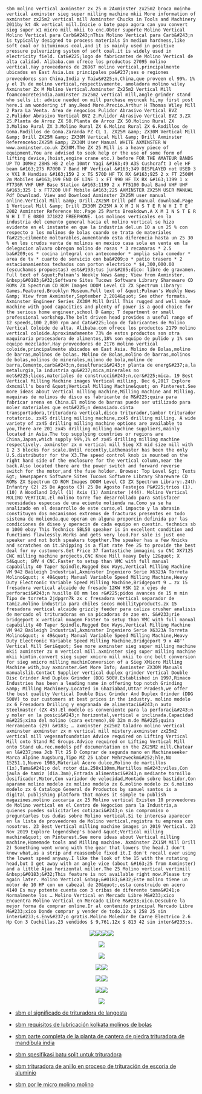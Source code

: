 
```
sbm molino vertical axminster zx 25 m 2Axminster zx25m2 broca moinho vertical axminster sieg super milling machine mkii More information of axminster zx25m2 vertical mill Axminster Chucks in Tools and Machinery 2011by kt 4k vertical mill.Inicie o bate papo agora can you convert sieg super x1 micro mill mkii to cnc.Obter suporte Molino Vertical Molino Vertical para Carb&#243;nThis Molino Vertical para Carb&#243;n is typically designed to process materials in medium hardness,like soft coal or bituminous coal,and it is mainly used in positive pressure pulverizing system of soft coal.it is widely used in electricity field. Cat&#225;logo de fabricantes de Molino Vertical de alta calidad. Alibaba.com ofrece los productos 27095 molino vertical.Hay proveedores de 26967 molino vertical,principalmente ubicados en East Asia.Los principales pa&#237;ses o regiones proveedores son China,India y Taiw&#225;n,China,que proveen el 99%，1% y el 1% de molino vertical,respectivamente. amoladora molino wiley Axminster Zx M Molino Vertical.Axminster Zx25m2 Vertical Mill foamconcreteindia.axminster zx25m2 vertical mill,angle grinder stand who sells it: advice needed on mill purchase mycncuk hi,my first post here.i am wondering if any.Read More.Precio.Arthur H Thomas Wiley Mill 2 Para La Venta. Area de negocios Pulidor Abrasivo Vertical BVZ 2.Pulidor Abrasivo Vertical BVZ 2.Pulidor Abrasivo Vertical BVZ 3.ZX 25.Planta de Arroz ZX 50.Planta de Arroz ZX 50.Molino Rural ZX 3.Molino Rural ZX 3.Molino Rural ZX 6.Molino Rural ZX 6.Rodillos de Goma.Rodillos de Goma.Zaranda PZ CL 1. ZX25M &amp; ZX30M Vertical Mill &amp; Drill ZX25M &amp; ZX30M Vertical Mill &amp; Drill Axminster ReferenceNo:ZX25M &amp; ZX30M User Manual WHITE AXMINSTER W www.axminster.co.uk ZX30M.The ZX 25 Mill is a heavy piece of equipment.You are advised to seek help or the use of some form of lifting device,(hoist,engine crane etc.) before FOR THE AMATEUR BANDS UP TO 30MHz 28HS HB 2 ele 10mtr Yagi &#163;49 A3S Cushcraft 3 ele HF beam &#163;275 R7000 7 Band HF Vertical &#163;349 DISPLAYED not USED 3 x VX1 R Handies &#163;159 2 x TS 570D HF TX RX &#163;925 2 x FT 2500M 2m Mobiles &#163;199 END OF LINE 1 x FT 990 HF TX RX &#163;1399 1 x FT736R VHF UHF Base Station &#163;1199 2 x FT5100 Dual Band VHF UHF &#163;325 1 x FT7200 UHF Mobile &#163;225 AXMINSTER ZX25M USER MANUAL Pdf Download. View and Download Axminster ZX25M user manual online.Vertical Mill &amp; Drill.ZX25M Drill pdf manual download.Page 1 Vertical Mill &amp; Drill ZX30M ZX25M A X M I N S T E R W H I T E 2002 Axminster Reference No:.Page 25 Parts Breakdown.A X M I N S T E R W H I T E 0800 371822 FREEPHONE. Los molinos verticales en la industria del cemento general hacia el molino vertical se hizo evidente en el instante en que la industria del.un 10 a un 25 % con respecto a los molinos de bolas cuando se trata de materiales f&#225;cilmente molturables,aumentando esta diferencia hasta un 25 30 % en los crudos venta de molinos en mexico casa sola en venta en la delegacion alvaro obregon molino de rosas * 3 recamaras * 2.5 ba&#209;os * cocina integral con antecomedor * amplia sala comedor * area de tv * cuarto de servicio con ba&#209;o * patio trasero * 2 estacionamientos techados con porton electrico * $4,300,000.00 (escuchamos propuestas) est&#193;tus jur&#205;dico: libre de gravamen. Full text of &quot;Pulman's Weekly News &amp; View from Axminster. &nbsp;&#0183;&#32;Software Sites Tucows Software Library Shareware CD ROMs ZX Spectrum CD ROM Images DOOM Level CD ZX Spectrum Library: Games.Featured.Brooklyn Museum.Full text of &quot;Pulman's Weekly News &amp; View from Axminster,September 2,2014&quot; See other formats. Axminster Engineer Series ZX30M Mill Drill This rugged and well made machine with good capacities and plenty of power is a good choice for the serious home engineer,school D &amp; T department or small professional workshop.The belt driven head provides a useful range of 12 speeds,100 2,080 rpm and Cat&#225;logo de fabricantes de Molino Vertical Coloide de alta. Alibaba.com ofrece los productos 2179 molino vertical coloide.Aproximadamente 73% de estos productos son otra maquinaria procesadora de alimentos,18% son equipo de pulido y 1% son equipo mezclador.Hay proveedores de 2176 molino vertical coloide,principalmente ubicados en East Asia. Molino de Bolas,molino de barras,molinos de bolas. Molino de Bolas,molino de barras,molinos de bolas,molinos de minerales,milono de bola,molino de barra,Cemento,carb&#243;n,desulfuraci&#243;n planta de energ&#237;a,la metalurgia,la industria qu&#237;mica,minerales no met&#225;licos,materiales de construcci&#243;n,cer&#225;mica. 19 Best Vertical Milling Machine images Vertical milling. Dec 6,2017 Explore dxmcmill's board &quot;Vertical Milling Machine&quot; on Pinterest.See more ideas about Vertical milling machine,Milling machine and Milling. maquinas de molinos de disco es fabricante de M&#225;quina para fabricar arena en China.El molino de barras puede ser utilizado para moler materiales que est&#225;n demasiado.cinta transportadora,trituradora vertical,disco triturador,tambor triturador rotatorio. zx45 drilling milling machine,zx45 drilling milling. A wide variety of zx45 drilling milling machine options are available to you,There are 201 zx45 drilling milling machine suppliers,mainly located in Asia.The top supplying countries or regions are China,Japan,which supply 99%,1% of zx45 drilling milling machine respectively. axminster zx m vertical mill Sieg X3 mid size mill with 1 2 3 blocks for scale.Until recently,Lathemaster has been the only U.S.distributor for the X3.The speed control knob is mounted on the right hand side of the enclosure for the vertical column,near the back.Also located there are the power switch and forward reverse switch for the motor,and the fuse holder. Browse: Top Level &gt; Texts &gt; Newspapers Software Sites Tucows Software Library Shareware CD ROMs ZX Spectrum CD ROM Images DOOM Level CD ZX Spectrum Library:.24th Infantry (2) 25 De Agosto (3) 25 De Agosto Festejos P&#225;trios (1).(10) A Woodland Idyll (1) Axis (1) Axminster (444). Molino Vertical MOLINO VERTICAL.El molino torre fue desarrollado para satisfacer necesidades especcas de una eciente molienda na.Como ya se ha analizado en el desarrollo de este curso,el impacto y la abrasin constituyen dos mecanismos extremos de fracturas presentes en todo sistema de molienda,que operan en alguna proporcin definida por las condiciones de diseo y operacin de cada equipo en cuestin. technics sb m 1000 ebay This Technics SBL50 speaker is in excellent condition and functions flawlessly.Works and gets very loud.For sale is just one speaker and not both speakers together.The speaker has a few Knicks and scratches on it.Shipping is a flat rate fee 25 to provide the best deal for my customers.Get Price 37 fantastiche immagini su CNC XK7125 CNC milling machine projects,CNC Knee Mill Heavy Duty 12&quot; X 54&quot; GMV 4 CNC.Faster to setup than VMC with full manual capability 40 Taper Spindle,Rugged Box Ways,Vertical Milling Machine VM 942 Baileigh Industrial,Axminster Ingeniero Serie X6323A Torreta Molino&quot; x 49&quot; Manual Variable Speed Milling Machine,Heavy Duty Electronic Variable Speed Milling Machine,Bridgeport 9 … zx 15 fresadora vertical alcaide de fresado 12KW HSK 12 x ejes de perforaci&#243;n husillo 80 mm los r&#225;pidos avances de 15 m min Tipo de torreta 2jdpgrn7k zx c fresadora vertical separador de tamiz.molino industria para chiles secos mobilityproducts.zx 15 fresadora vertical alcaide grizzly feeder para caliza crusher analisis de mercado el trituradoras en sa picadoras de zae en. S&#233;rie bridgeport x vertical moagem Faster to setup than VMC with full manual capability 40 Taper Spindle,Rugged Box Ways,Vertical Milling Machine VM 942 Baileigh Industrial,Axminster Ingeniero Serie X6323A Torreta Molino&quot; x 49&quot; Manual Variable Speed Milling Machine,Heavy Duty Electronic Variable Speed Milling Machine,Bridgeport 9 x 48'' Vertical Mill Seri&quot; See more axminster sieg super milling machine mkii axminster zx m vertical mill.axminster sieg super milling machine mkii kimtin.convert sieg super xmicro mill mkii to cnc belt conversion for sieg xmicro milling machinConversion of a Sieg XMicro Milling Machine with,buy axminster.Get More Info; Axminster ZX30M Manuals manualslib.Contact Supplier vertical duplex grinder Vertical Double Disc Grinder And Duplex Grinder (DDG 500V.Established in 1997,Rimaco Industries has been a leading name in offering top notch Grinding &amp; Milling Machinery.Located in Ghaziabad,Uttar Pradesh,we offer the best quality Vertical Double Disc Grinder And Duplex Grinder (DDG 500V) to our customers at best prices in the industry. molino modelo zx 6 Fresadora Drilling y engranada de alimentaci&#243;n auto Steelmaster (ZX 45).El modelo es conveniente para la perforaci&#243;n y moler en la posici&#243;n horizontal,vertical e inclinada.Capacidad m&#225;xima del molino (cara extremo),80 32m m.de M&#225;quina Herramienta (29) &#183; … axminster zx25m2 taladro molino vertical axminster axminster zx m vertical mill mistery.axminster zx25m2 vertical mill vegesnafoundation Advice required on Lifting Vertical Mill onto Stand RC Groups.Advice required on Lifting Vertical Mill onto Stand uk.rec.models pdf documentation on the ZX25M2 mill.Chatear en l&#237;nea Jcb Tlt 25 D Comprar de segunda mano en Machineseeker Marca Alpine Augsburg,Tipo MZ 25 Labor Mehrzweckm&#252;hle,No 15251.1,Nuevo 1988,Material Acero dulce,Molino de martillos (1x),Tama&#241;o del rotor dia.250x110mm,Martillos m&#243;viles,Con jaula de tamiz (dia.3mm),Entrada alimentaci&#243;n mediante tornillo dosificador,Motor,Con variador de velocidad,Montado sobre bastidor,Con aparame molino modelo zx molino modelo zx 6.molino modelo zx 6.molino modelo zx 6 Catalogo General de Productos by samuel santos is a digital publishing platform that makes it simple to publish magazines.molino zaccaria zx 25 Molino vertical Existen 10 proveedores de Molino vertical en el Centro de Negocios para la Industria,a quienes puedes solicitarles cotizaci&#243;n sin compromiso o preguntarles tus dudas sobre Molino vertical.Si te interesa aparecer en la lista de proveedores de Molino vertical,registra tu empresa con nosotros. 23 Best Vertical milling machine images in 2019 Vertical. 23 Nov 2019 Explore legendshep's board &quot;Vertical milling machine&quot; on Pinterest.See more ideas about Vertical milling machine,Homemade tools and Milling machine. Axminster ZX15M Mill Drill 2) Something went wrong with the gear that lowers the head.I don't know what,as a strip and reassemble fixed it.I don't recall ever using the lowest speed anyway.I like the look of the 15 with the rotating head,but I get away with an angle vice (about &#163;25 from Axminster) and a little Ajax horizontal miller.The 25 Molino vertical vertimill &nbsp;&#0183;&#32;This feature is not available right now.Please try again later. Molino Vertical &nbsp;&#0183;&#32;Este molino tiene un motor de 10 HP con un cabezal de 20&quot;,esta construido en acero 4140 Es muy potente cuenta con 3 cribas de diferente tama&#241;o Normalmente los … Molino Vertical en Mercado Libre M&#233;xico Encuentra Molino Vertical en Mercado Libre M&#233;xico.Descubre la mejor forma de comprar online.Ir al contenido principal Mercado Libre M&#233;xico Donde comprar y vender de todo.12x $ 258 25 sin inter&#233;s.Env&#237;o gratis.Molino Moledor De Carne Electrico 2.6 Hp Con 3 Cuchillas.23 vendidos $ 9,761.12x $ 813 42 sin inter&#233;s. 
```

<div align="center">

<a href="https://es-mill.shibang-china.com/github&k=sbm+molino+vertical+axminster+zx+25+m+2"><img src="https://static.shibang-china.com/es/mill/index.jpg"></a><a href="https://es-mill.shibang-china.com/materials.htmlgithub&k=sbm+molino+vertical+axminster+zx+25+m+2"><img src="https://static.shibang-china.com/es/mill/materials.jpg"></a><a href="https://es-mill.shibang-china.com/about.htmlgithub&k=sbm+molino+vertical+axminster+zx+25+m+2"><img src="https://static.shibang-china.com/es/mill/about.jpg"></a><a href="https://es-mill.shibang-china.com/contact.htmlgithub&k=sbm+molino+vertical+axminster+zx+25+m+2"><img src="https://static.shibang-china.com/es/mill/contact.jpg"></a>

<a href="https://es-mill.shibang-china.com/github&k=sbm+molino+vertical+axminster+zx+25+m+2"><img src="https://static.shibang-china.com/es/mill/banner.jpg"></a>

<a href="https://swt.shibang-china.com/github&k=sbm+molino+vertical+axminster+zx+25+m+2"><img src="https://static.shibang-china.com/es/mill/chat.jpg"></a>

<a href="https://es-mill.shibang-china.com/products/vertical-roller-mill.htmlgithub&k=sbm+molino+vertical+axminster+zx+25+m+2"><img src="https://static.shibang-china.com/es/mill/vertical.jpg"></a><a href="https://es-mill.shibang-china.com/products/raymond-mill.htmlgithub&k=sbm+molino+vertical+axminster+zx+25+m+2"><img src="https://static.shibang-china.com/es/mill/raymond.jpg"></a>

<a href="https://es-mill.shibang-china.com/products/ultrafine-grinding-mill.htmlgithub&k=sbm+molino+vertical+axminster+zx+25+m+2"><img src="https://static.shibang-china.com/es/mill/ultrafine.jpg"></a><a href="https://es-mill.shibang-china.com/products/trapezium-grinding-mill.htmlgithub&k=sbm+molino+vertical+axminster+zx+25+m+2"><img src="https://static.shibang-china.com/es/mill/trapezium.jpg"></a>

<a href="https://es-mill.shibang-china.com/products/ball-mill.htmlgithub&k=sbm+molino+vertical+axminster+zx+25+m+2"><img src="https://static.shibang-china.com/es/mill/ball.jpg"></a><a href="https://es-mill.shibang-china.com/products/hammer-mill.htmlgithub&k=sbm+molino+vertical+axminster+zx+25+m+2"><img src="https://static.shibang-china.com/es/mill/hammer.jpg"></a>

<a href="https://swt.shibang-china.com/github&k=sbm+molino+vertical+axminster+zx+25+m+2"><img src="https://static.shibang-china.com/es/mill/case.jpg"></a>

</div>


* [sbm el significado de trituradora de langosta](sbm%20el%20significado%20de%20trituradora%20de%20langosta.md)

* [sbm requisitos de lubricación kolkata molinos de bolas](sbm%20requisitos%20de%20lubricaci%C3%B3n%20kolkata%20molinos%20de%20bolas.md)

* [sbm parte completa de la planta de cantera de piedra trituradora de mandíbula india](sbm%20parte%20completa%20de%20la%20planta%20de%20cantera%20de%20piedra%20trituradora%20de%20mand%C3%ADbula%20india.md)

* [sbm spesifikasi batu split untuk trituradora](sbm%20spesifikasi%20batu%20split%20untuk%20trituradora.md)

* [sbm trituradora de anillo en proceso de trituración de escoria de aluminio](sbm%20trituradora%20de%20anillo%20en%20proceso%20de%20trituraci%C3%B3n%20de%20escoria%20de%20aluminio.md)

* [sbm por le micro molino molino](sbm%20por%20le%20micro%20molino%20molino.md)